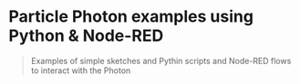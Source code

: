 # Particle Photon examples using Python & Node-RED
> Examples of simple sketches and Pythin scripts and Node-RED flows to interact with the Photon

